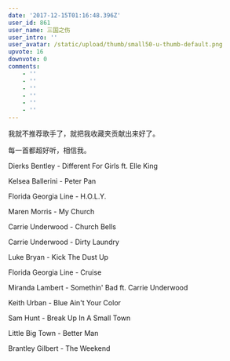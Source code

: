```yaml
---
date: '2017-12-15T01:16:48.396Z'
user_id: 861
user_name: 三国之伤
user_intro: ''
user_avatar: /static/upload/thumb/small50-u-thumb-default.png
upvote: 16
downvote: 0
comments:
    - ''
    - ''
    - ''
    - ''
    - ''
    - ''
---
```


我就不推荐歌手了，就把我收藏夹贡献出来好了。

每一首都超好听，相信我。

  

Dierks Bentley - Different For Girls ft. Elle King

Kelsea Ballerini - Peter Pan

Florida Georgia Line - H.O.L.Y.

Maren Morris - My Church

Carrie Underwood - Church Bells

Carrie Underwood - Dirty Laundry

Luke Bryan - Kick The Dust Up

Florida Georgia Line - Cruise  

Miranda Lambert - Somethin' Bad ft. Carrie Underwood

Keith Urban - Blue Ain't Your Color

Sam Hunt - Break Up In A Small Town

Little Big Town - Better Man

Brantley Gilbert - The Weekend
